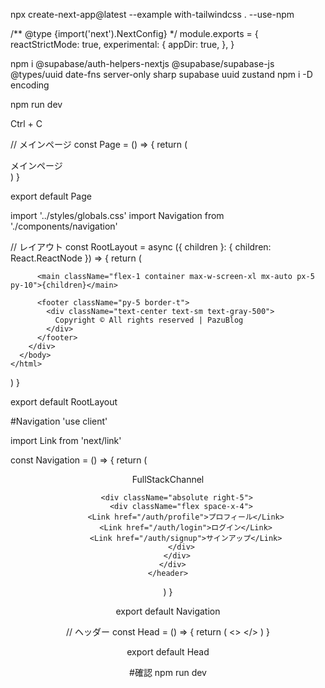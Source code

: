 npx create-next-app@latest --example with-tailwindcss . --use-npm


/** @type {import('next').NextConfig} */
module.exports = {
  reactStrictMode: true,
  experimental: {
    appDir: true,
  },
}

npm i @supabase/auth-helpers-nextjs @supabase/supabase-js @types/uuid date-fns server-only sharp supabase uuid zustand
npm i -D encoding

npm run dev

Ctrl + C

// メインページ
const Page = () => {
  return (
    <div className="h-full">
      <div>メインページ</div>
    </div>
  )
}

export default Page


import '../styles/globals.css'
import Navigation from './components/navigation'

// レイアウト
const RootLayout = async ({ children }: { children: React.ReactNode }) => {
  return (
    <html>
      <body>
        <div className="flex flex-col min-h-screen">
          <Navigation />

          <main className="flex-1 container max-w-screen-xl mx-auto px-5 py-10">{children}</main>

          <footer className="py-5 border-t">
            <div className="text-center text-sm text-gray-500">
              Copyright © All rights reserved | PazuBlog
            </div>
          </footer>
        </div>
      </body>
    </html>
  )
}

export default RootLayout

#Navigation
'use client'

import Link from 'next/link'


const Navigation = () => {
  return (
    <header className="border-b py-5">
      <div className="container max-w-screen-xl mx-auto relative flex justify-center items-center">
        <Link href="/" className=" font-bold text-xl cursor-pointer">
          FullStackChannel
        </Link>

        <div className="absolute right-5">
          <div className="flex space-x-4">
            <Link href="/auth/profile">プロフィール</Link>
            <Link href="/auth/login">ログイン</Link>
            <Link href="/auth/signup">サインアップ</Link>
          </div>
        </div>
      </div>
    </header>
  )
}

export default Navigation


// ヘッダー
const Head = () => {
  return (
    <>
      <title>Blog</title>
      <meta content="width=device-width, initial-scale=1" name="viewport" />
      <meta name="description" content="Next.js Supabase Blog" />
      <link rel="icon" href="/favicon.ico" />
    </>
  )
}

export default Head

#確認
npm run dev
